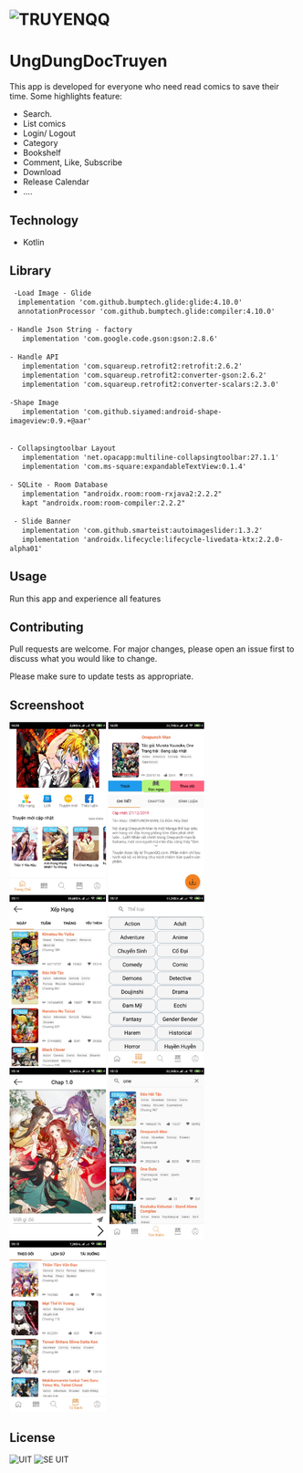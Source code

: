 # ![TRUYENQQ](https://truyenqq.com/template/frontend/images/logo.png) 
# UngDungDocTruyen 
This app is developed for everyone who need read comics to save their time. Some highlights feature:
- Search.
- List comics
- Login/ Logout
- Category
- Bookshelf
- Comment, Like, Subscribe
- Download
- Release Calendar 
- ....

## Technology
- Kotlin

## Library
     -Load Image - Glide
      implementation 'com.github.bumptech.glide:glide:4.10.0'
      annotationProcessor 'com.github.bumptech.glide:compiler:4.10.0'

    - Handle Json String - factory
       implementation 'com.google.code.gson:gson:2.8.6'

    - Handle API 
       implementation 'com.squareup.retrofit2:retrofit:2.6.2'
       implementation 'com.squareup.retrofit2:converter-gson:2.6.2'
       implementation 'com.squareup.retrofit2:converter-scalars:2.3.0'

    -Shape Image
       implementation 'com.github.siyamed:android-shape-imageview:0.9.+@aar'


    - Collapsingtoolbar Layout
       implementation 'net.opacapp:multiline-collapsingtoolbar:27.1.1'
       implementation 'com.ms-square:expandableTextView:0.1.4'

    - SQLite - Room Database
       implementation "androidx.room:room-rxjava2:2.2.2"
       kapt "androidx.room:room-compiler:2.2.2"

     - Slide Banner
       implementation 'com.github.smarteist:autoimageslider:1.3.2'
       implementation 'androidx.lifecycle:lifecycle-livedata-ktx:2.2.0-alpha01'


## Usage
Run this app and experience all features

## Contributing
Pull requests are welcome. For major changes, please open an issue first to discuss what you would like to change.

Please make sure to update tests as appropriate.

## Screenshoot
<img src="/screenshoots/main.jpg?raw=true" height="300"> <img src="/screenshoots/story.jpg?raw=true" height="300"> <img src="/screenshoots/rank.jpg?raw=true" height="300"> <img src="/screenshoots/category.jpg?raw=true" height="300"> <img src="/screenshoots/read.jpg?raw=true" height="300"> <img src="/screenshoots/search.jpg?raw=true" height="300"> <img src="/screenshoots/bookshelf.jpg?raw=true" height="300"> 

## License
![UIT](https://www.uit.edu.vn/sites/vi/files/banner.png)
![SE UIT](http://cnpm.uit.edu.vn/templates/mimety/images/logo.png)

